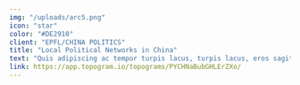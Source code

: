 ```yaml
---
img: "/uploads/arc5.png"
icon: "star"
color: "#DE2910"
client: "EPFL/CHINA POLITICS"
title: "Local Political Networks in China"
text: "Quis adipiscing ac tempor turpis lacus, turpis lacus, eros sagittis lorem etiam, in sociis sociis risus nec dictumst, dolor vel diam porttitor pid turpis, sed, integer a non ultrices in, risus elementum phasellus sociis? Turpis turpis turpis, dis."
link: https://app.topogram.io/topograms/PYCHNaBubGHLErZXo/
---
```

